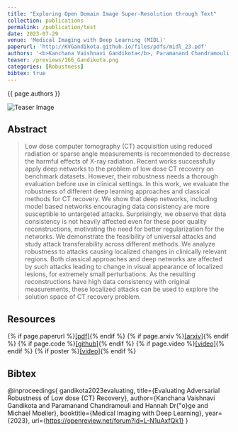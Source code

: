 ```yaml
---
title: "Exploring Open Domain Image Super-Resolution through Text"
collection: publications
permalink: /publication/test
date: 2023-07-29
venue: 'Medical Imaging with Deep Learning (MIDL)'
paperurl: 'http://KVGandikota.github.io/files/pdfs/midl_23.pdf'
authors: '<b>Kanchana Vaishnavi Gandikota</b>, Paramanand Chandramouli, Hannah Droege, Michael Moeller '
teaser: /previews/166_Gandikota.png
categories: [Robustness]
bibtex: true
---
```


{{ page.authors }}

<img class="pub_teaser" src="../images/previews/ct_local_attack.png" alt="Teaser Image" title="teaser" />

## Abstract

> Low dose computer tomography (CT) acquisition using reduced radiation or sparse angle measurements is recommended to decrease the harmful effects of X-ray radiation. Recent
works successfully apply deep networks to the problem of low dose CT recovery on benchmark datasets. However, their robustness needs a thorough evaluation before use in clinical
settings. In this work, we evaluate the robustness of different deep learning approaches and classical methods for CT recovery. We show that deep networks, including model
based networks encouraging data consistency are more susceptible to untargeted attacks. Surprisingly, we observe that data consistency is not heavily affected even for these poor
quality reconstructions, motivating the need for better regularization for the networks. We demonstrate the feasibility of universal attacks and study attack transferability across
different methods. We analyze robustness to attacks causing localized changes in clinically relevant regions. Both classical approaches and deep networks are affected by such attacks
leading to change in visual appearance of localized lesions, for extremely small perturbations. As the resulting reconstructions have high data consistency with original measurements,
these localized attacks can be used to explore the solution space of CT recovery problem.

## Resources

{% if page.paperurl %}<a href=" {{ page.paperurl }} ">[pdf]</a>{% endif %} {% if page.arxiv %}<a href=" {{ page.arxiv }} ">[arxiv]</a>{% endif %} {% if page.code %}<a href=" {{ page.code }} ">[github]</a>{% endif %} {% if page.video %}<a href=" {{ page.video }} ">[video]</a>{% endif %} {% if poster %}<a href=" {{ page.poster }} ">[video]</a>{% endif %}

## Bibtex

@inproceedings{
gandikota2023evaluating,
title={Evaluating Adversarial Robustness of Low dose {CT} Recovery},
author={Kanchana Vaishnavi Gandikota and Paramanand Chandramouli and Hannah Dr{\"o}ge and Michael Moeller},
booktitle={Medical Imaging with Deep Learning},
year={2023},
url={https://openreview.net/forum?id=L-N1uAxfQk1}
}

